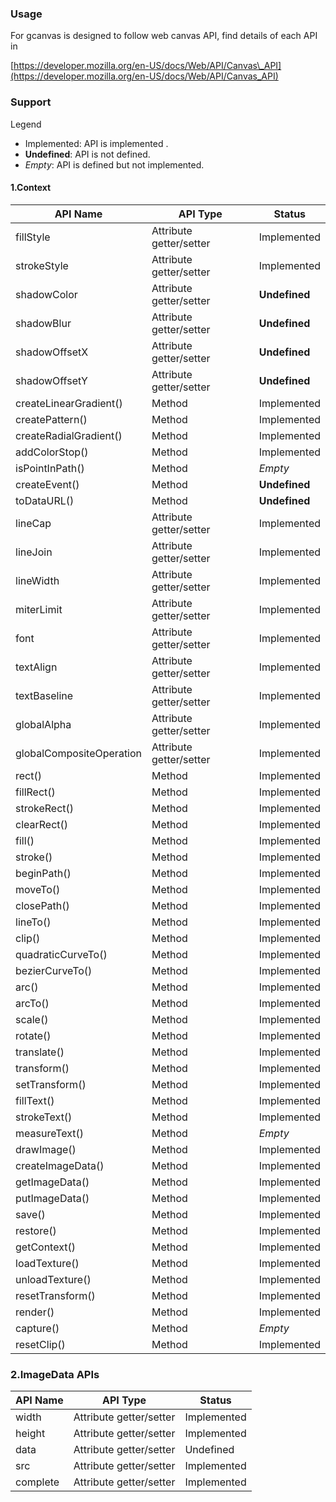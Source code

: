 ### Usage

For gcanvas is designed to follow web canvas API, find details of each API in

[https://developer.mozilla.org/en-US/docs/Web/API/Canvas\_API](https://developer.mozilla.org/en-US/docs/Web/API/Canvas_API)
###

### Support

Legend

* Implemented: API is implemented .
* **Undefined**: API is not defined.
* _Empty_: API is defined but not implemented.


#### 1.Context
| API Name                 | API Type                | Status        |
| ------------------------ | ----------------------- | ------------- |
| fillStyle                | Attribute getter/setter | Implemented   |
| strokeStyle              | Attribute getter/setter | Implemented   |
| shadowColor              | Attribute getter/setter | **Undefined** |
| shadowBlur               | Attribute getter/setter | **Undefined** |
| shadowOffsetX            | Attribute getter/setter | **Undefined** |
| shadowOffsetY            | Attribute getter/setter | **Undefined** |
| createLinearGradient()   | Method                  | Implemented   |
| createPattern()          | Method                  | Implemented   |
| createRadialGradient()   | Method                  | Implemented   |
| addColorStop()           | Method                  | Implemented   |
| isPointInPath()          | Method                  | *Empty*       |
| createEvent()            | Method                  | **Undefined** |
| toDataURL()              | Method                  | **Undefined** |
| lineCap                  | Attribute getter/setter | Implemented   |
| lineJoin                 | Attribute getter/setter | Implemented   |
| lineWidth                | Attribute getter/setter | Implemented   |
| miterLimit               | Attribute getter/setter | Implemented   |
| font                     | Attribute getter/setter | Implemented   |
| textAlign                | Attribute getter/setter | Implemented   |
| textBaseline             | Attribute getter/setter | Implemented   |
| globalAlpha              | Attribute getter/setter | Implemented   |
| globalCompositeOperation | Attribute getter/setter | Implemented   |
| rect()                   | Method                  | Implemented   |
| fillRect()               | Method                  | Implemented   |
| strokeRect()             | Method                  | Implemented   |
| clearRect()              | Method                  | Implemented   |
| fill()                   | Method                  | Implemented   |
| stroke()                 | Method                  | Implemented   |
| beginPath()              | Method                  | Implemented   |
| moveTo()                 | Method                  | Implemented   |
| closePath()              | Method                  | Implemented   |
| lineTo()                 | Method                  | Implemented   |
| clip()                   | Method                  | Implemented   |
| quadraticCurveTo()       | Method                  | Implemented   |
| bezierCurveTo()          | Method                  | Implemented   |
| arc()                    | Method                  | Implemented   |
| arcTo()                  | Method                  | Implemented   |
| scale()                  | Method                  | Implemented   |
| rotate()                 | Method                  | Implemented   |
| translate()              | Method                  | Implemented   |
| transform()              | Method                  | Implemented   |
| setTransform()           | Method                  | Implemented   |
| fillText()               | Method                  | Implemented   |
| strokeText()             | Method                  | Implemented   |
| measureText()            | Method                  | *Empty*       |
| drawImage()              | Method                  | Implemented   |
| createImageData()        | Method                  | Implemented   |
| getImageData()           | Method                  | Implemented   |
| putImageData()           | Method                  | Implemented   |
| save()                   | Method                  | Implemented   |
| restore()                | Method                  | Implemented   |
| getContext()             | Method                  | Implemented   |
| loadTexture()            | Method                  | Implemented   |
| unloadTexture()          | Method                  | Implemented   |
| resetTransform()         | Method                  | Implemented   |
| render()                 | Method                  | Implemented   |
| capture()                | Method                  | *Empty*       |
| resetClip()              | Method                  | Implemented   |


### 2.ImageData APIs

| API Name | API Type                | Status      |
| -------- | ----------------------- | ----------- |
| width    | Attribute getter/setter | Implemented |
| height   | Attribute getter/setter | Implemented |
| data     | Attribute getter/setter | Undefined   |
| src      | Attribute getter/setter | Implemented |
| complete | Attribute getter/setter | Implemented |
